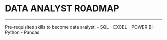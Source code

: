 # DATA ANALYST ROADMAP
--------------------------------------
Pre-requisites skills to become data analyst:
    - SQL
    - EXCEL
    - POWER BI
    - Python
    - Pandas